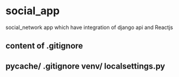 # social_app
social_network app which have integration of django api and Reactjs 


content of .gitignore
-----------------------------------------------
__pycache__/
.gitignore
venv/
localsettings.py
------------------------------------------------
